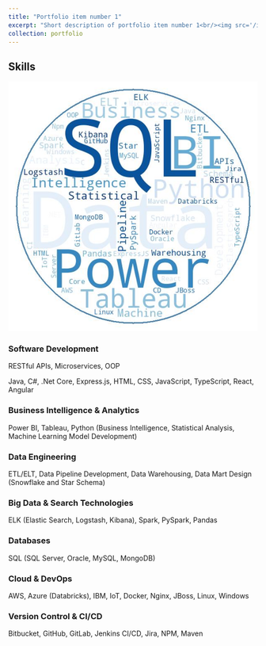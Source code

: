 ```yaml
---
title: "Portfolio item number 1"
excerpt: "Short description of portfolio item number 1<br/><img src='/images/500x300.png'>"
collection: portfolio
---
```


<h2>Skills</h2>

<img src="images/tech_wordcloud.jpg" alt="Tech Word Cloud">

<h3>Software Development</h3>
<p>RESTful APIs, Microservices, OOP</p>
<p>Java, C#, .Net Core, Express.js, HTML, CSS, JavaScript, TypeScript, React, Angular</p>

<h3>Business Intelligence & Analytics</h3>
<p>Power BI, Tableau, Python (Business Intelligence, Statistical Analysis, Machine Learning Model Development)</p>
    
<h3>Data Engineering</h3>
<p>ETL/ELT, Data Pipeline Development, Data Warehousing, Data Mart Design (Snowflake and Star Schema)</p>
    
<h3>Big Data & Search Technologies</h3>
<p>ELK (Elastic Search, Logstash, Kibana), Spark, PySpark, Pandas</p>
    
<h3>Databases</h3>
<p>SQL (SQL Server, Oracle, MySQL, MongoDB)</p>
    
<h3>Cloud & DevOps</h3>
<p>AWS, Azure (Databricks), IBM, IoT, Docker, Nginx, JBoss, Linux, Windows</p>
    
<h3>Version Control & CI/CD</h3>
<p>Bitbucket, GitHub, GitLab, Jenkins CI/CD, Jira, NPM, Maven</p>
